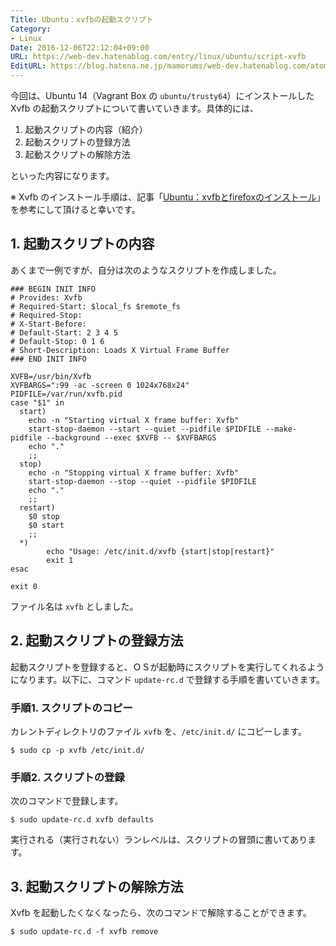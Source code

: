 ```yaml
---
Title: Ubuntu：xvfbの起動スクリプト
Category:
- Linux
Date: 2016-12-06T22:12:04+09:00
URL: https://web-dev.hatenablog.com/entry/linux/ubuntu/script-xvfb
EditURL: https://blog.hatena.ne.jp/mamorums/web-dev.hatenablog.com/atom/entry/10328749687197661249
---
```


今回は、Ubuntu 14（Vagrant Box の `ubuntu/trusty64`）にインストールした Xvfb の起動スクリプトについて書いていきます。具体的には、

1. 起動スクリプトの内容（紹介）
2. 起動スクリプトの登録方法
3. 起動スクリプトの解除方法

といった内容になります。

※ Xvfb のインストール手順は、記事「[Ubuntu：xvfbとfirefoxのインストール](http://web-dev.hatenablog.com/entry/linux/ubuntu/install-firefox-xvfb)」を参考にして頂けると幸いです。


## 1. 起動スクリプトの内容
あくまで一例ですが、自分は次のようなスクリプトを作成しました。

```
### BEGIN INIT INFO
# Provides: Xvfb
# Required-Start: $local_fs $remote_fs
# Required-Stop:
# X-Start-Before:
# Default-Start: 2 3 4 5
# Default-Stop: 0 1 6
# Short-Description: Loads X Virtual Frame Buffer
### END INIT INFO
 
XVFB=/usr/bin/Xvfb
XVFBARGS=":99 -ac -screen 0 1024x768x24"
PIDFILE=/var/run/xvfb.pid
case "$1" in
  start)
    echo -n "Starting virtual X frame buffer: Xvfb"
    start-stop-daemon --start --quiet --pidfile $PIDFILE --make-pidfile --background --exec $XVFB -- $XVFBARGS
    echo "."
    ;;
  stop)
    echo -n "Stopping virtual X frame buffer: Xvfb"
    start-stop-daemon --stop --quiet --pidfile $PIDFILE
    echo "."
    ;;
  restart)
    $0 stop
    $0 start
    ;;
  *)
        echo "Usage: /etc/init.d/xvfb {start|stop|restart}"
        exit 1
esac
 
exit 0
```

ファイル名は `xvfb` としました。


## 2. 起動スクリプトの登録方法
起動スクリプトを登録すると、ＯＳが起動時にスクリプトを実行してくれるようになります。以下に、コマンド `update-rc.d` で登録する手順を書いていきます。

### 手順1. スクリプトのコピー
カレントディレクトリのファイル `xvfb` を、`/etc/init.d/` にコピーします。

```
$ sudo cp -p xvfb /etc/init.d/
```

### 手順2. スクリプトの登録
次のコマンドで登録します。

```
$ sudo update-rc.d xvfb defaults
```

実行される（実行されない）ランレベルは、スクリプトの冒頭に書いてあります。


## 3. 起動スクリプトの解除方法
Xvfb を起動したくなくなったら、次のコマンドで解除することができます。

```
$ sudo update-rc.d -f xvfb remove
```

